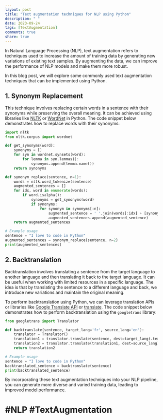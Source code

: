 ```yaml
---
layout: post
title: "Text augmentation techniques for NLP using Python"
description: " "
date: 2023-09-24
tags: [TextAugmentation]
comments: true
share: true
---
```


In Natural Language Processing (NLP), text augmentation refers to techniques used to increase the amount of training data by generating new variations of existing text samples. By augmenting the data, we can improve the performance of NLP models and make them more robust.

In this blog post, we will explore some commonly used text augmentation techniques that can be implemented using Python.

## 1. **Synonym Replacement**
This technique involves replacing certain words in a sentence with their synonyms while preserving the overall meaning. It can be achieved using libraries like [NLTK](https://www.nltk.org/) or [WordNet](https://wordnet.princeton.edu/) in Python. The code snippet below demonstrates how to replace words with their synonyms:

```python
import nltk
from nltk.corpus import wordnet

def get_synonyms(word):
    synonyms = []
    for syn in wordnet.synsets(word):
        for lemma in syn.lemmas():
            synonyms.append(lemma.name())
    return synonyms

def synonym_replace(sentence, n=1):
    words = nltk.word_tokenize(sentence)
    augmented_sentences = []
    for idx, word in enumerate(words):
        if word.isalpha():
            synonyms = get_synonyms(word)
            if synonyms:
                for synonym in synonyms[:n]:
                    augmented_sentence = ' '.join(words[:idx] + [synonym] + words[idx+1:])
                    augmented_sentences.append(augmented_sentence)
    return augmented_sentences

# Example usage
sentence = "I love to code in Python"
augmented_sentences = synonym_replace(sentence, n=2)
print(augmented_sentences)
```

## 2. **Backtranslation**
Backtranslation involves translating a sentence from the target language to another language and then translating it back to the target language. It can be useful when working with limited resources in a specific language. The idea is that by translating the sentence to a different language and back, we introduce new variations and maintain the original meaning.

To perform backtranslation using Python, we can leverage translation APIs or libraries like [Google Translate API](https://pypi.org/project/googletrans/) or [translate](https://pypi.org/project/translate/). The code snippet below demonstrates how to perform backtranslation using the `googletrans` library:

```python
from googletrans import Translator

def backtranslate(sentence, target_lang='fr', source_lang='en'):
    translator = Translator()
    translation1 = translator.translate(sentence, dest=target_lang).text
    translation2 = translator.translate(translation1, dest=source_lang).text
    return translation2

# Example usage
sentence = "I love to code in Python"
backtranslated_sentence = backtranslate(sentence)
print(backtranslated_sentence)
```

By incorporating these text augmentation techniques into your NLP pipeline, you can generate more diverse and varied training data, leading to improved model performance.

# #NLP #TextAugmentation